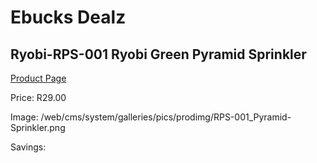 
# Ebucks Dealz
## Ryobi-RPS-001 Ryobi Green Pyramid Sprinkler
[Product Page](https://www.ebucks.com/web/shop/productSelected.do?prodId=1220104153&catId=363410833)

Price: R29.00

Image: /web/cms/system/galleries/pics/prodimg/RPS-001_Pyramid-Sprinkler.png

Savings: 


	